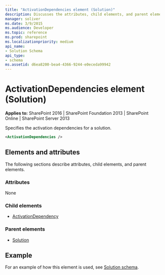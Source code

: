 ```yaml
---
title: "ActivationDependencies element (Solution)"
description: Discusses the attributes, child elements, and parent elements of the ActivationDependencies element (Solution).
manager: soliver
ms.date: 3/9/2015
ms.audience: Developer
ms.topic: reference
ms.prod: sharepoint
ms.localizationpriority: medium
api_name:
- Solution Schema
api_type:
- schema
ms.assetid: d6ea8200-bea4-4366-9244-e0eceda99942
---
```


# ActivationDependencies element (Solution)

**Applies to:** SharePoint 2016 | SharePoint Foundation 2013 | SharePoint Online | SharePoint Server 2013
  
Specifies the activation dependencies for a solution.

```XML
<ActivationDependencies />
```

## Elements and attributes

The following sections describe attributes, child elements, and parent elements.

### Attributes

None
   
### Child elements

- [ActivationDependency](activationdependency-element-solution.md)
   
### Parent elements

- [Solution](solution-element-solution.md)
   
## Example

For an example of how this element is used, see [Solution schema](solution-schema.md).
  


